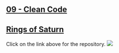 ## [09 - Clean Code](https://github.com/yrgo/gp20/tree/master/Programming%20Fundamentals/09%20-%20Clean%20Code)

## [Rings of Saturn](https://github.com/tzaarela/RingsOfSaturn)
Click on the link above for the repository.
<img src="https://github.com/danielalexandernielsen/Yrgo/raw/master/Daniel_00_SideProjects/GIF/RingsOfSaturn.gif?raw=true">
